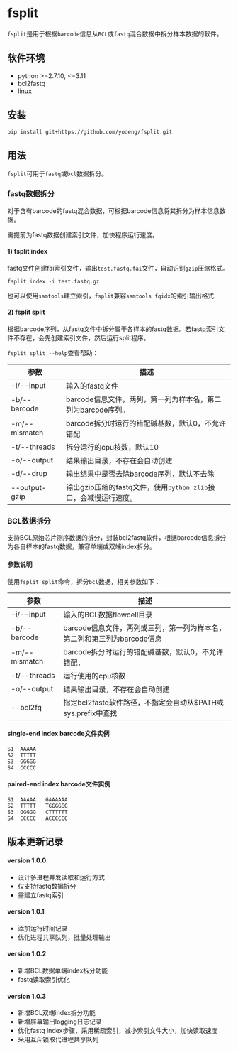 # fsplit

`fsplit`是用于根据`barcode`信息从`BCL`或`fastq`混合数据中拆分样本数据的软件。



## 软件环境

+ python >=2.7.10, <=3.11
+ bcl2fastq
+ linux



## 安装

```
pip install git+https://github.com/yodeng/fsplit.git
```



## 用法

`fsplit`可用于`fastq`或`bcl`数据拆分。



### fastq数据拆分

对于含有barcode的fastq混合数据，可根据barcode信息将其拆分为样本信息数据。

需提前为fastq数据创建索引文件，加快程序运行速度。


#### 1) fsplit index

fastq文件创建fai索引文件，输出`test.fastq.fai`文件，自动识别`gzip`压缩格式。

```
fsplit index -i test.fastq.gz
```

也可以使用`samtools`建立索引，`fsplit`兼容`samtools fqidx`的索引输出格式.



#### 2) fsplit split

根据barcode序列，从fastq文件中拆分属于各样本的fastq数据。若fastq索引文件不存在，会先创建索引文件，然后运行split程序。

`fsplit split --help`查看帮助：

| 参数          | 描述                                                         |
| ------------- | ------------------------------------------------------------ |
| -i/--input    | 输入的fastq文件                                              |
| -b/--barcode  | barcode信息文件，两列，第一列为样本名，第二列为barcode序列。 |
| -m/--mismatch | barcode拆分时运行的错配碱基数，默认0，不允许错配             |
| -t/--threads  | 拆分运行的cpu核数，默认10                                    |
| -o/--output   | 结果输出目录，不存在会自动创建                               |
| -d/--drup     | 输出结果中是否去除barcode序列，默认不去除                    |
| --output-gzip | 输出gzip压缩的fastq文件，使用`python zlib`接口，会减慢运行速度。 |



### BCL数据拆分

支持BCL原始芯片测序数据的拆分，封装bcl2fastq软件，根据barcode信息拆分为各自样本的fastq数据，兼容单端或双端index拆分。



#### 参数说明

使用`fsplit split`命令，拆分`bcl`数据，相关参数如下：

| 参数          | 描述                                                         |
| ------------- | ------------------------------------------------------------ |
| -i/--input    | 输入的BCL数据flowcell目录                                    |
| -b/--barcode  | barcode信息文件，两列或三列，第一列为样本名，第二列和第三列为barcode信息 |
| -m/--mismatch | barcode拆分时运行的错配碱基数，默认0，不允许错配，           |
| -t/--threads  | 运行使用的cpu核数                                            |
| -o/--output   | 结果输出目录，不存在会自动创建                               |
| --bcl2fq      | 指定bcl2fastq软件路径，不指定会自动从$PATH或sys.prefix中查找 |



#### single-end index barcode文件实例

```
S1  AAAAA
S2  TTTTT
S3  GGGGG
S4  CCCCC
```



#### paired-end index barcode文件实例

```
S1  AAAAA   GAAAAAA
S2  TTTTT   TGGGGGG
S3  GGGGG   CTTTTTT
S4  CCCCC   ACCCCCC
```





## 版本更新记录

#### version 1.0.0

+ 设计多进程并发读取和运行方式
+ 仅支持fastq数据拆分
+ 需建立fastq索引



#### version 1.0.1

+ 添加运行时间记录
+ 优化进程共享队列，批量处理输出



#### version 1.0.2

+ 新增BCL数据单端index拆分功能
+ fastq读取索引优化



#### version 1.0.3

+ 新增BCL双端index拆分功能
+ 新增屏幕输出logging日志记录
+ 优化fastq index步骤，采用稀疏索引，减小索引文件大小，加快读取速度
+ 采用互斥锁取代进程共享队列
